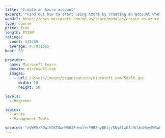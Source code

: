 ```yaml
---
title: "Create an Azure account"
excerpt: "Find out how to start using Azure by creating an account where you’ll see services and personal settings for identity, billing, and preferences."
webUrl: https://docs.microsoft.com/en-us/learn/modules/create-an-azure-account/
type: course
price: Free
length: PT39M
ratings:
  count: 142789
  average: 4.7031565
heat: 58

provider:
  name: Microsoft Learn
  domain: microsoft.com
  images:
    - url: /assets/images/organizations/microsoft.com-50x50.jpg
      width: 50
      height: 50

levels:
  - Beginner

topics:
  - Azure
  - Management Tools

secured: "nVWPhzFOwihOXTUwnW0UIPevul+rPHR2hyDRij/Sbv6Iw0fc9CshdHmy0W6wO/trY5yT13AIlReaBjpQtMbBPn81vS2p3lRmSEFp5UhkqXxkZcIA8cCNPzZL0VXJzE801vG9WzJkyPybWf2v9K3dkBRmXYxdqeHxR9eUPrQAN7oa/GcJPEG+YHBqUZOoplpe5BXsc2Q7yRvbqKY6dY8msyT4wmVPF769/5CYPoTYdgaNufytJfStLYo1cpvF0tq1YNYSzTqR9St2t5cSoTtuxUCEliJr+proeGPslIE+nT4pKqPYP9RyeDv3mrWcBLLSoXKdb3YUst/bpL1YPF6FzT3SiGJALQ/maYAVWKchgIvBov3xOrQy8I/i6GqhuwUKpUW5qXnOaj790tQnewhz/fgyiLkTLRpFgC+zmadoA44jouZMN+mawmJ1CWCaG33Y;yvYSunq0xW2lPSWoC2jfIA=="
---
```


